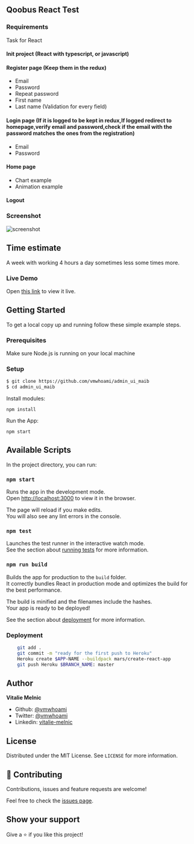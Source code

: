 ## Qoobus React Test

### Requirements

Task for React

#### Init project (React with typescript, or javascript)

#### Register page (Keep them in the redux)

- Email
- Password
- Repeat password
- First name
- Last name
  (Validation for every field)

#### Login page (If it is logged to be kept in redux,If logged redirect to homepage,verify email and password,check if the email with the password matches the ones from the registration)

- Email
- Password

#### Home page

- Chart example
- Animation example

#### Logout

### Screenshot

![screenshot](./)

## Time estimate

A week with working 4 hours a day sometimes less some times more.

### Live Demo

Open [this link](https://maib-admin-test.netlify.app/) to view it live.

## Getting Started

To get a local copy up and running follow these simple example steps.

### Prerequisites

Make sure Node.js is running on your local machine

### Setup

```bash
$ git clone https://github.com/vmwhoami/admin_ui_maib
$ cd admin_ui_maib
```

Install modules:

```
npm install
```

Run the App:

```
npm start
```

## Available Scripts

In the project directory, you can run:

### `npm start`

Runs the app in the development mode.\
Open [http://localhost:3000](http://localhost:3000) to view it in the browser.

The page will reload if you make edits.\
You will also see any lint errors in the console.

### `npm test`

Launches the test runner in the interactive watch mode.\
See the section about [running tests](https://facebook.github.io/create-react-app/docs/running-tests) for more information.

### `npm run build`

Builds the app for production to the `build` folder.\
It correctly bundles React in production mode and optimizes the build for the best performance.

The build is minified and the filenames include the hashes.\
Your app is ready to be deployed!

See the section about [deployment](https://facebook.github.io/create-react-app/docs/deployment) for more information.

### Deployment

```bash
    git add .
    git commit -m "ready for the first push to Heroku"
    Heroku create $APP-NAME --buildpack mars/create-react-app
    git push Heroku $BRANCH_NAME: master
```

## Author

**Vitalie Melnic**

- Github: [@vmwhoami](https://github.com/vmwhoami/)
- Twitter: [@vmwhoami](https://twitter.com/vmwhoami)
- Linkedin: [vitalie-melnic](https://www.linkedin.com/in/vitalie-melnic/)

## License

Distributed under the MIT License. See `LICENSE` for more information.

## 🤝 Contributing

Contributions, issues and feature requests are welcome!

Feel free to check the [issues page](https://github.com/vmwhoami/catalogue-of-statisctics/issues).

## Show your support

Give a ⭐️ if you like this project!

